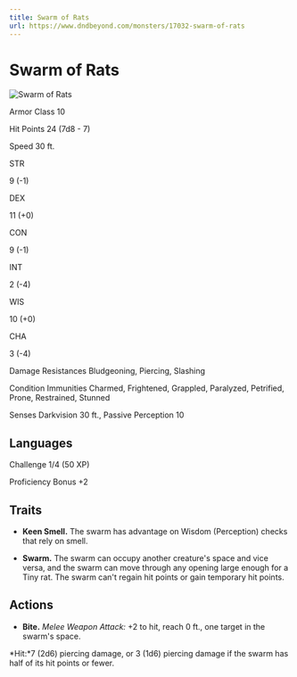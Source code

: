 ```yaml
---
title: Swarm of Rats
url: https://www.dndbeyond.com/monsters/17032-swarm-of-rats
---
```


# Swarm of Rats

![Swarm of Rats](swarm-of-rats.png)

Armor Class
10

Hit Points
24
(7d8 - 7)

Speed
30 ft.

STR

9
(-1)

DEX

11
(+0)

CON

9
(-1)

INT

2
(-4)

WIS

10
(+0)

CHA

3
(-4)

Damage Resistances
Bludgeoning, Piercing, Slashing

Condition Immunities
Charmed, Frightened, Grappled, Paralyzed, Petrified, Prone, Restrained, Stunned

Senses
Darkvision 30 ft., Passive Perception 10

Languages
--

Challenge
1/4 (50 XP)

Proficiency Bonus
+2

## Traits

* **Keen Smell.** The swarm has advantage on Wisdom (Perception) checks that rely on smell.

* **Swarm.** The swarm can occupy another creature's space and vice versa, and the swarm can move through any opening large enough for a Tiny rat. The swarm can't regain hit points or gain temporary hit points.

## Actions

* **Bite.** *Melee Weapon Attack:* +2 to hit, reach 0 ft., one target in the swarm's space.

*Hit:*7 (2d6) piercing damage, or 3 (1d6) piercing damage if the swarm has half of its hit points or fewer.